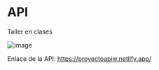# API
Taller en clases

![image](https://github.com/WilsonG08/API/assets/117754219/7b3a4896-35f8-4a57-8ad4-0daf768e581b)


Enlace de la API: https://proyectoapiw.netlify.app/
